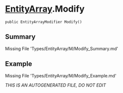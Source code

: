 # [EntityArray](Types/EntityArray.md).Modify
`public EntityArrayModifier Modify()`
## Summary
Missing File 'Types/EntityArray/M/Modify_Summary.md'
## Example
Missing File 'Types/EntityArray/M/Modify_Example.md'

*THIS IS AN AUTOGENERATED FILE, DO NOT EDIT*
